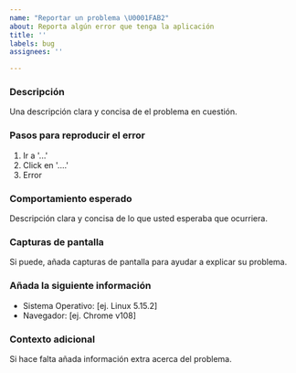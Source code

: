 ```yaml
---
name: "Reportar un problema \U0001FAB2"
about: Reporta algún error que tenga la aplicación
title: ''
labels: bug
assignees: ''

---
```


### Descripción
Una descripción clara y concisa de el problema en cuestión.

### Pasos para reproducir el error
1. Ir a '...'
2. Click en '....'
4. Error

### Comportamiento esperado
Descripción clara y concisa de lo que usted esperaba que ocurriera.

### Capturas de pantalla
Si puede, añada capturas de pantalla para ayudar a explicar su problema.

### Añada la siguiente información
- Sistema Operativo: [ej. Linux 5.15.2]
- Navegador: [ej. Chrome v108]

### Contexto adicional
Si hace falta añada información extra acerca del problema.

